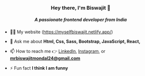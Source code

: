 <h3 align="center">Hey there, I'm Biswajit 👋</h3>
<h5 align="center">A passionate frontend developer from India</h5>

- 👨‍💻 My website (https://myselfbiswajit.netlify.app/)

- 💬 Ask me about **Html, Css, Sass, Bootstrap, JavaScript, React,**

- 📫 How to reach me 👉 [LinkedIn](https://www.linkedin.com/in/biswajit-mondal-7543a4215/), [Instagram](https://www.instagram.com/biswajit0999/), or **mrbiswajitmondal24@gmail.com**

- ⚡ Fun fact **I think I am funny**
